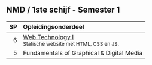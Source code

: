 NMD **/ 1ste schijf - Semester 1**
-------------------

| SP | Opleidingsonderdeel |
|---:|:--------------------|
|  6 | [Web Technology I][]<span data-domain="wanm" data-level="1"></span><br><small>Statische website met HTML, CSS en JS.</small> |
|  5 | Fundamentals of Graphical & Digital Media |

[Web Technology I]: #